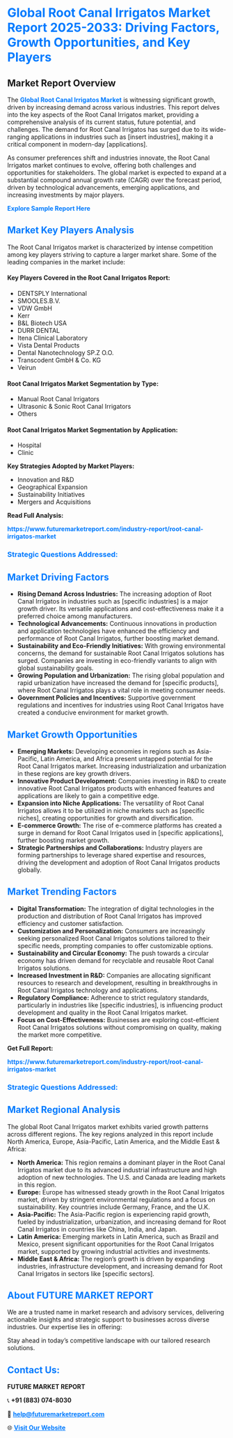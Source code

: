 <h1 style="color: #007BFF;">Global Root Canal Irrigatos Market Report 2025-2033: Driving Factors, Growth Opportunities, and Key Players</h1>

<section id="overview">
<h2>Market Report Overview</h2>
<p>The <a href="https://www.futuremarketreport.com/industry-report/root-canal-irrigatos-market" style="color: #007BFF; text-decoration: none;"><strong>Global Root Canal Irrigatos Market</strong></a> is witnessing significant growth, driven by increasing demand across various industries. This report delves into the key aspects of the Root Canal Irrigatos market, providing a comprehensive analysis of its current status, future potential, and challenges. The demand for Root Canal Irrigatos has surged due to its wide-ranging applications in industries such as [insert industries], making it a critical component in modern-day [applications].</p>
<p>As consumer preferences shift and industries innovate, the Root Canal Irrigatos market continues to evolve, offering both challenges and opportunities for stakeholders. The global market is expected to expand at a substantial compound annual growth rate (CAGR) over the forecast period, driven by technological advancements, emerging applications, and increasing investments by major players.</p>
</section>

<section id="overview">
<p><a href="https://www.futuremarketreport.com/request-sample/reportId=80308" style="color: #007BFF; text-decoration: none;"><strong>Explore Sample Report Here</strong></a></p>
</section>

<section id="key-players">
<h2 style="color: #007BFF;">Market Key Players Analysis</h2>
<p>The Root Canal Irrigatos market is characterized by intense competition among key players striving to capture a larger market share. Some of the leading companies in the market include:</p>
<h4>Key Players Covered in the Root Canal Irrigatos Report:</h4>
<ul><li>DENTSPLY International</li><li>SMOOLES.B.V.</li><li>VDW GmbH</li><li>Kerr</li><li>B&amp;L Biotech USA</li><li>DURR DENTAL</li><li>Itena Clinical Laboratory</li><li>Vista Dental Products</li><li>Dental Nanotechnology SP.Z O.O.</li><li>Transcodent GmbH &amp; Co. KG</li><li>Veirun</li></ul>
<h4>Root Canal Irrigatos Market Segmentation by Type:</h4>
<ul><li>Manual Root Canal Irrigators</li><li>Ultrasonic &amp; Sonic Root Canal Irrigators</li><li>Others</li></ul>

<h4>Root Canal Irrigatos Market Segmentation by Application:</h4>
<ul><li>Hospital</li><li>Clinic</li></ul>
<p><strong>Key Strategies Adopted by Market Players:</strong></p>
<ul>
<li>Innovation and R&D</li>
<li>Geographical Expansion</li>
<li>Sustainability Initiatives</li>
<li>Mergers and Acquisitions</li>
</ul>
</section>

<section>
<p><strong>Read Full Analysis: </strong></p><a href="https://www.futuremarketreport.com/industry-report/root-canal-irrigatos-market" style="color: #007BFF; text-decoration: none;"><strong>https://www.futuremarketreport.com/industry-report/root-canal-irrigatos-market</strong></a>
<h3 style="color: #007BFF;">Strategic Questions Addressed:</h3>
</section>

<section id="driving-factors">
<h2 style="color: #007BFF;">Market Driving Factors</h2>
<ul>
<li><strong>Rising Demand Across Industries:</strong> The increasing adoption of Root Canal Irrigatos in industries such as [specific industries] is a major growth driver. Its versatile applications and cost-effectiveness make it a preferred choice among manufacturers.</li>
<li><strong>Technological Advancements:</strong> Continuous innovations in production and application technologies have enhanced the efficiency and performance of Root Canal Irrigatos, further boosting market demand.</li>
<li><strong>Sustainability and Eco-Friendly Initiatives:</strong> With growing environmental concerns, the demand for sustainable Root Canal Irrigatos solutions has surged. Companies are investing in eco-friendly variants to align with global sustainability goals.</li>
<li><strong>Growing Population and Urbanization:</strong> The rising global population and rapid urbanization have increased the demand for [specific products], where Root Canal Irrigatos plays a vital role in meeting consumer needs.</li>
<li><strong>Government Policies and Incentives:</strong> Supportive government regulations and incentives for industries using Root Canal Irrigatos have created a conducive environment for market growth.</li>
</ul>
</section>

<section id="growth-opportunities">
<h2 style="color: #007BFF;">Market Growth Opportunities</h2>
<ul>
<li><strong>Emerging Markets:</strong> Developing economies in regions such as Asia-Pacific, Latin America, and Africa present untapped potential for the Root Canal Irrigatos market. Increasing industrialization and urbanization in these regions are key growth drivers.</li>
<li><strong>Innovative Product Development:</strong> Companies investing in R&D to create innovative Root Canal Irrigatos products with enhanced features and applications are likely to gain a competitive edge.</li>
<li><strong>Expansion into Niche Applications:</strong> The versatility of Root Canal Irrigatos allows it to be utilized in niche markets such as [specific niches], creating opportunities for growth and diversification.</li>
<li><strong>E-commerce Growth:</strong> The rise of e-commerce platforms has created a surge in demand for Root Canal Irrigatos used in [specific applications], further boosting market growth.</li>
<li><strong>Strategic Partnerships and Collaborations:</strong> Industry players are forming partnerships to leverage shared expertise and resources, driving the development and adoption of Root Canal Irrigatos products globally.</li>
</ul>
</section>

<section id="trending-factors">
<h2 style="color: #007BFF;">Market Trending Factors</h2>
<ul>
<li><strong>Digital Transformation:</strong> The integration of digital technologies in the production and distribution of Root Canal Irrigatos has improved efficiency and customer satisfaction.</li>
<li><strong>Customization and Personalization:</strong> Consumers are increasingly seeking personalized Root Canal Irrigatos solutions tailored to their specific needs, prompting companies to offer customizable options.</li>
<li><strong>Sustainability and Circular Economy:</strong> The push towards a circular economy has driven demand for recyclable and reusable Root Canal Irrigatos solutions.</li>
<li><strong>Increased Investment in R&D:</strong> Companies are allocating significant resources to research and development, resulting in breakthroughs in Root Canal Irrigatos technology and applications.</li>
<li><strong>Regulatory Compliance:</strong> Adherence to strict regulatory standards, particularly in industries like [specific industries], is influencing product development and quality in the Root Canal Irrigatos market.</li>
<li><strong>Focus on Cost-Effectiveness:</strong> Businesses are exploring cost-efficient Root Canal Irrigatos solutions without compromising on quality, making the market more competitive.</li>
</ul>
</section>

<section>
<p><strong>Get Full Report: </strong></p><a href="https://www.futuremarketreport.com/industry-report/root-canal-irrigatos-market" style="color: #007BFF; text-decoration: none;"><strong>https://www.futuremarketreport.com/industry-report/root-canal-irrigatos-market</strong></a>
<h3 style="color: #007BFF;">Strategic Questions Addressed:</h3>
</section>


<section id="regional-analysis">
<h2 style="color: #007BFF;">Market Regional Analysis</h2>
<p>The global Root Canal Irrigatos market exhibits varied growth patterns across different regions. The key regions analyzed in this report include North America, Europe, Asia-Pacific, Latin America, and the Middle East & Africa:</p>
<ul>
<li><strong>North America:</strong> This region remains a dominant player in the Root Canal Irrigatos market due to its advanced industrial infrastructure and high adoption of new technologies. The U.S. and Canada are leading markets in this region.</li>
<li><strong>Europe:</strong> Europe has witnessed steady growth in the Root Canal Irrigatos market, driven by stringent environmental regulations and a focus on sustainability. Key countries include Germany, France, and the U.K.</li>
<li><strong>Asia-Pacific:</strong> The Asia-Pacific region is experiencing rapid growth, fueled by industrialization, urbanization, and increasing demand for Root Canal Irrigatos in countries like China, India, and Japan.</li>
<li><strong>Latin America:</strong> Emerging markets in Latin America, such as Brazil and Mexico, present significant opportunities for the Root Canal Irrigatos market, supported by growing industrial activities and investments.</li>
<li><strong>Middle East & Africa:</strong> The region’s growth is driven by expanding industries, infrastructure development, and increasing demand for Root Canal Irrigatos in sectors like [specific sectors].</li>
</ul>
</section>

<footer>
<h2 style="color: #007BFF;">About FUTURE MARKET REPORT</h2>
<p>We are a trusted name in market research and advisory services, delivering actionable insights and strategic support to businesses across diverse industries. Our expertise lies in offering:</p>

<p>Stay ahead in today’s competitive landscape with our tailored research solutions.</p>

<h2 style="color: #007BFF;">Contact Us:</h2>
<p><strong>FUTURE MARKET REPORT</strong></p>
<p>📞 <strong>+91 (883) 074-8030</strong></p>
<p>📧 <strong><a href="mailto:help@futuremarketreport.com" style="color: #007BFF;">help@futuremarketreport.com</a></strong></p>
<p>🌐 <strong><a href="https://www.futuremarketreport.com/" style="color: #007BFF;">Visit Our Website</a></strong></p>
</footer>